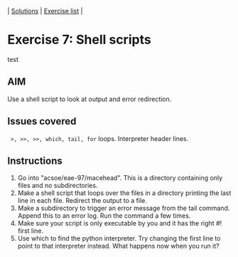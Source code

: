 | [Solutions](shell_exercise7_scripts_sol.md) | [Exercise list](shell_exercise_index.md) |
 
<h1>Exercise 7: Shell scripts</h1>
<a class="btn">test</a>
<h2>AIM</h2>
<p>Use a shell script to look at output and error redirection.</p>
<h2>Issues covered</h2>
<code> >, >>, >>, which, tail, for</code> loops. Interpreter header lines.

<h2>Instructions</h2>

<ol>
<li>Go into "acsoe/eae-97/macehead". This is a directory containing only files and no subdirectories.</li>
<li>Make a shell script that loops over the files in a directory printing the last line in each file. Redirect the output to a file.</li>
  <li>Make a subdirectory to trigger an error message from the tail command. Append this to an error log. Run the command a few times. </li>
    <li>Make sure your script is only executable by you and it has the right #! first line. </li>
      <li>Use which to find the python interpreter. Try changing the first line to point to that interpreter instead. What happens now when you run it?</li>
    </ol>
 

